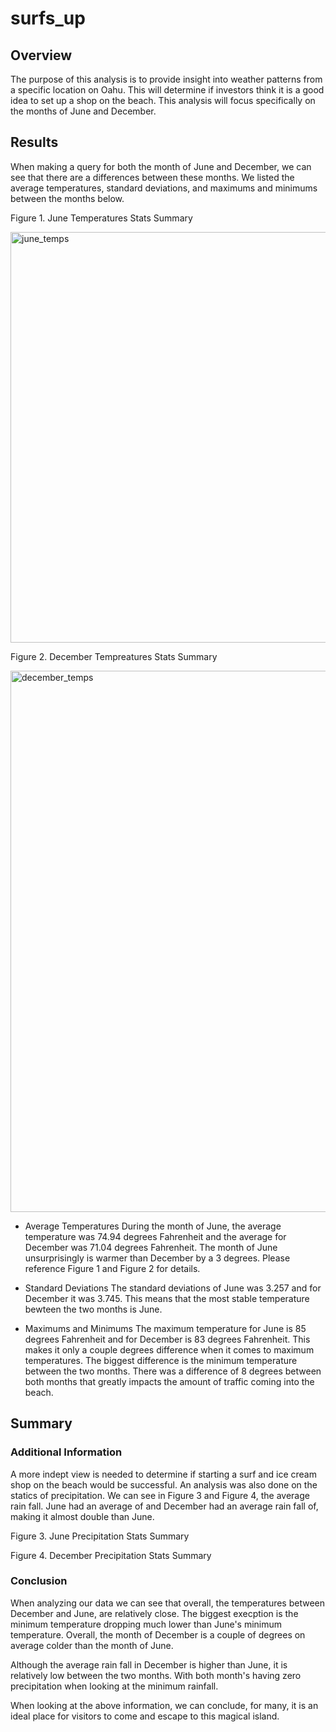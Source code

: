 # surfs_up
## Overview
The purpose of this analysis is to provide insight into weather patterns from a specific location on Oahu. This will determine if investors think it is a good idea to set up a shop on the beach. This analysis will focus specifically on the months of June and December. 

## Results
<!-- Results: Provide a bulleted list with three major points from the two analysis deliverables. Use images as support where needed. There is a bulleted list that addresses the three key differences in weather between June and December. (6 pt)
 --> 
 When making a query for both the month of June and December, we can see that there are a differences between these months. We listed the average temperatures, standard deviations, and maximums and minimums between the months below. 

Figure 1. June Temperatures Stats Summary

<img width="657" alt="june_temps" src="https://user-images.githubusercontent.com/65638310/154811497-b91a1938-8d7e-412a-9c00-e418bdb063c1.png">

Figure 2. December Tempreatures Stats Summary

<img width="866" alt="december_temps" src="https://user-images.githubusercontent.com/65638310/154811550-40491efc-e30b-4114-a8b2-cb4f9ff68659.png">


* Average Temperatures
  During the month of June, the average temperature was 74.94 degrees Fahrenheit and the average for December was 71.04 degrees Fahrenheit. The month of June unsurprisingly is warmer than December by a 3 degrees. Please reference Figure 1 and Figure 2 for details. 
  
  
* Standard Deviations
The standard deviations of June was 3.257 and for December it was 3.745. This means that the most stable temperature bewteen the two months is June. 

* Maximums and Minimums
The maximum temperature for June is 85 degrees Fahrenheit and for December is 83 degrees Fahrenheit. This makes it only a couple degrees difference when it comes to maximum temperatures. The biggest difference is the minimum temperature between the two months. There was a difference of 8 degrees between both months that greatly impacts the amount of traffic coming into the beach. 


## Summary 
<!--  Provide a high-level summary of the results and two additional queries that you would perform to gather more weather data for June and December. There is a high-level summary of the results and there are two additional queries to perform to gather more weather data for June and December--> 
### Additional Information
A more indept view is needed to determine if starting a surf and ice cream shop on the beach would be successful. An analysis was also done on the statics of precipitation. We can see in Figure 3 and Figure 4, the average rain fall. June had an average of and December had an average rain fall of, making it almost double than June. 

Figure 3. June Precipitation Stats Summary 



Figure 4. December Precipitation Stats Summary 



### Conclusion
When analyzing our data we can see that overall, the temperatures between December and June, are relatively close. The biggest execption is the minimum temperature dropping much lower than June's minimum temperature. Overall, the month of December is a couple of degrees on average colder than the month of June. 

Although the average rain fall in December is higher than June, it is relatively low between the two months. With both month's having zero precipitation when looking at the minimum rainfall. 

When looking at the above information, we can conclude, for many, it is an ideal place for visitors to come and escape to this magical island. 
 